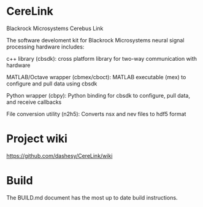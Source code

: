CereLink
========

Blackrock Microsystems Cerebus Link

The software develoment kit for Blackrock Microsystems neural signal processing hardware includes:

c++ library (cbsdk): cross platform library for two-way communication with hardware

MATLAB/Octave wrapper (cbmex/cboct): MATLAB executable (mex) to configure and pull data using cbsdk

Python wrapper (cbpy): Python binding for cbsdk to configure, pull data, and receive callbacks

File conversion utility (n2h5): Converts nsx and nev files to hdf5 format


# Project wiki

https://github.com/dashesy/CereLink/wiki

# Build

The BUILD.md document has the most up to date build instructions.
